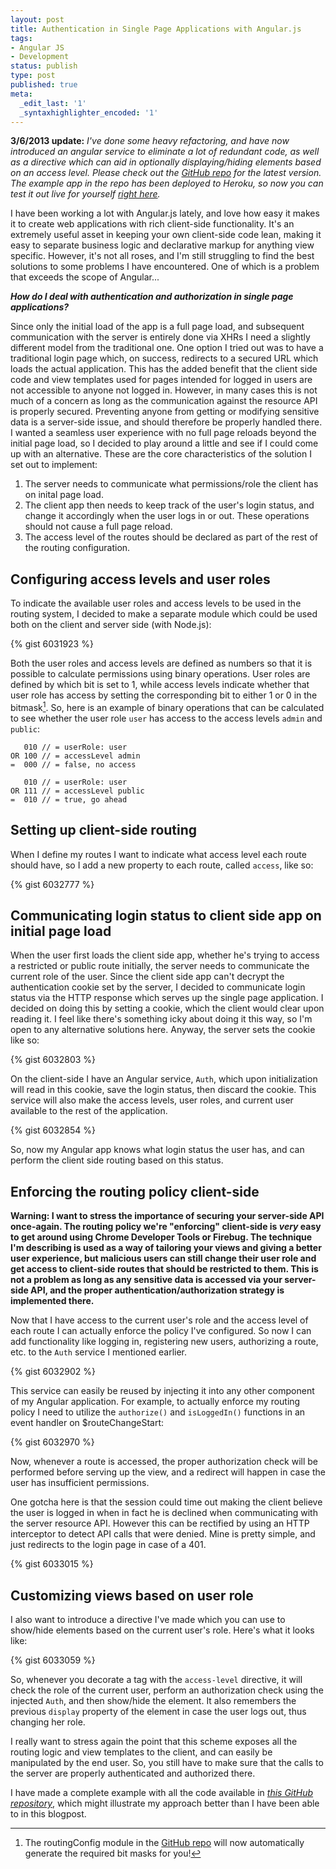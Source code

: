```yaml
---
layout: post
title: Authentication in Single Page Applications with Angular.js
tags:
- Angular JS
- Development
status: publish
type: post
published: true
meta:
  _edit_last: '1'
  _syntaxhighlighter_encoded: '1'
---
```

**3/6/2013 update:**
*I've done some heavy refactoring, and have now introduced an angular service to eliminate a lot of redundant code, as well as a directive which can aid in optionally displaying/hiding elements based on an access level. Please check out the [GitHub repo](https://github.com/fnakstad/angular-client-side-auth) for the latest version. The example app in the repo has been deployed to Heroku, so now you can test it out live for yourself [right here](http://angular-client-side-auth.herokuapp.com/).*

I have been working a lot with Angular.js lately, and love how easy it makes it to create web applications with rich client-side functionality. It's an extremely useful asset in keeping your own client-side code lean, making it easy to separate business logic and declarative markup for anything view specific.  However, it's not all roses, and I'm still struggling to find the best solutions to some problems I have encountered. One of which is a problem that exceeds the scope of Angular...

***How do I deal with authentication and authorization in single page applications?***

Since only the initial load of the app is a full page load, and subsequent communication with the server is entirely done via XHRs I need a slightly different model from the traditional one. One option I tried out was to have a traditional login page which, on success, redirects to a secured URL which loads the actual application. This has the added benefit that the client side code and view templates used for pages intended for logged in users are not accessible to anyone not logged in. However, in many cases this is not much of a concern as long as the communication against the resource API is properly secured. Preventing anyone from getting or modifying sensitive data is a server-side issue, and should therefore be properly handled there. I wanted a seamless user experience with no full page reloads beyond the initial page load, so I decided to play around a little and see if I could come up with an alternative. These are the core characteristics of the solution I set out to implement:

1. The server needs to communicate what permissions/role the client has on inital page load.
2. The client app then needs to keep track of the user's login status, and change it accordingly when the user logs in or out. These operations should not cause a full page reload.
3. The access level of the routes should be declared as part of the rest of the routing configuration.

## Configuring access levels and user roles
To indicate the available user roles and access levels to be used in the routing system, I decided to make a separate module which could be used both on the client and server side (with Node.js):

{% gist 6031923 %}

Both the user roles and access levels are defined as numbers so that it is possible to calculate permissions using binary operations. User roles are defined by which bit is set to 1, while access levels indicate whether that user role has access by setting the corresponding bit to either 1 or 0 in the bitmask[^1]. So, here is an example of binary operations that can be calculated to see whether the user role `user` has access to the access levels `admin` and `public`:

```
   010 // = userRole: user
OR 100 // = accessLevel admin
=  000 // = false, no access

   010 // = userRole: user
OR 111 // = accessLevel public
=  010 // = true, go ahead
```

## Setting up client-side routing
When I define my routes I want to indicate what access level each route should have, so I add a new property to each route, called `access`, like so:

{% gist 6032777 %}

## Communicating login status to client side app on initial page load

When the user first loads the client side app, whether he's trying to access a restricted or public route initially, the server needs to communicate the current role of the user. Since the client side app can't decrypt the authentication cookie set by the server, I decided to communicate login status via the HTTP response which serves up the single page application. I decided on doing this by setting a cookie, which the client would clear upon reading it. I feel like there's something icky about doing it this way, so I'm open to any alternative solutions here. Anyway, the server sets the cookie like so:

{% gist 6032803 %}

On the client-side I have an Angular service, `Auth`, which upon initialization will read in this cookie, save the login status, then discard the cookie. This service will also make the access levels, user roles, and current user available to the rest of the application.

{% gist 6032854 %}

So, now my Angular app knows what login status the user has, and can perform the client side routing based on this status.

## Enforcing the routing policy client-side

**Warning: I want to stress the importance of securing your server-side API once-again. The routing policy we're "enforcing" client-side is *very* easy to get around using Chrome Developer Tools or Firebug. The technique I'm describing is used as a way of tailoring your views and giving a better user experience, but malicious users can still change their user role and get access to client-side routes that should be restricted to them. This is not a problem as long as any sensitive data is accessed via your server-side API, and the proper authentication/authorization strategy is implemented there.**

Now that I have access to the current user's role and the access level of each route I can actually enforce the policy I've configured. So now I can add functionality like logging in, registering new users, authorizing a route, etc. to the `Auth` service I mentioned earlier.

{% gist 6032902 %}

This service can easily be reused by injecting it into any other component of my Angular application. For example, to actually enforce my routing policy I need to utilize the `authorize()` and `isLoggedIn()` functions in an event handler on $routeChangeStart:

{% gist 6032970 %}

Now, whenever a route is accessed, the proper authorization check will be performed before serving up the view, and a redirect will happen in case the user has insufficient permissions.

One gotcha here is that the session could time out making the client believe the user is logged in when in fact he is declined when communicating with the server resource API. However this can be rectified by using an HTTP interceptor to detect API calls that were denied. Mine is pretty simple, and just redirects to the login page in case of a 401.

{% gist 6033015 %}

## Customizing views based on user role
I also want to introduce a directive I've made which you can use to show/hide elements based on the current user's role. Here's what it looks like:

{% gist 6033059 %}

So, whenever you decorate a tag with the `access-level` directive, it will check the role of the current user, perform an authorization check using the injected `Auth`, and then show/hide the element. It also remembers the previous `display` property of the element in case the user logs out, thus changing her role.

I really want to stress again the point that this scheme exposes all the routing logic and view templates to the client, and can easily be manipulated by the end user. So, you still have to make sure that the calls to the server are properly authenticated and authorized there.

I have made a complete example with all the code available in *[this GitHub repository](https://github.com/fnakstad/angular-client-side-auth)*, which might illustrate my approach better than I have been able to in this blogpost.

[^1]: The routingConfig module in the [GitHub repo](https://github.com/fnakstad/angular-client-side-auth) will now automatically generate the required bit masks for you!